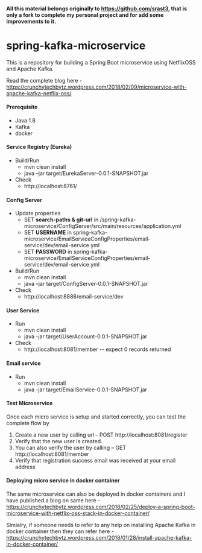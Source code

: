 #### All this material belongs originally to https://github.com/srast3, that is only a fork to complete my personal project and for add some improvements to it.

# spring-kafka-microservice
This is a repository for building a Spring Boot microservice using NetflixOSS and Apache Kafka. 

Read the complete blog here - https://crunchytechbytz.wordpress.com/2018/02/09/microservice-with-apache-kafka-netflix-oss/

#### Prerequisite
- Java 1.8
- Kafka
- docker 

#### Service Registry (Eureka)
- Build/Run
  - mvn clean install
  - java –jar target/EurekaServer-0.0.1-SNAPSHOT.jar
- Check
  - http://localhost:8761/
  
#### Config Server
  - Update properties 
    - SET **search-paths & git-url** in /spring-kafka-microservice/ConfigServer/src/main/resources/application.yml
    - SET **USERNAME** in spring-kafka-microservice/EmailServiceConfigProperties/email-service/dev/email-service.yml
    - SET **PASSWORD** in spring-kafka-microservice/EmailServiceConfigProperties/email-service/dev/email-service.yml
  - Build/Run
    - mvn clean install
    - java –jar target/ConfigServer-0.0.1-SNAPSHOT.jar
- Check
    - http://localhost:8888/email-service/dev

#### User Service
- Run
  - mvn clean install
  - java -jar target/UserAccount-0.0.1-SNAPSHOT.jar
- Check
  - http://localhost:8081/member -- expect 0 records returned

#### Email service
- Run
  - mvn clean install
  - java -jar target/EmailService-0.0.1-SNAPSHOT.jar
  
#### Test Microservice
Once each micro service is setup and started correctly, you can test the complete flow by
1. Create a new user by calling url – POST http://localhost:8081/register
2. Verify that the new user is created.
3. You can also verify the user by calling – GET http://localhost:8081/member 
4. Verify that registration success email was received at your email address

#### Deploying micro service in docker container
The same microservice can also be  deployed in docker containers and I have published a blog on same here -
https://crunchytechbytz.wordpress.com/2018/02/25/deploy-a-spring-boot-microservice-with-netflix-oss-stack-in-docker-container/

Simialry, if someone needs to refer to any help on installing Apache Kafka in docker container then they can refer here -
https://crunchytechbytz.wordpress.com/2018/01/28/install-apache-kafka-in-docker-container/
